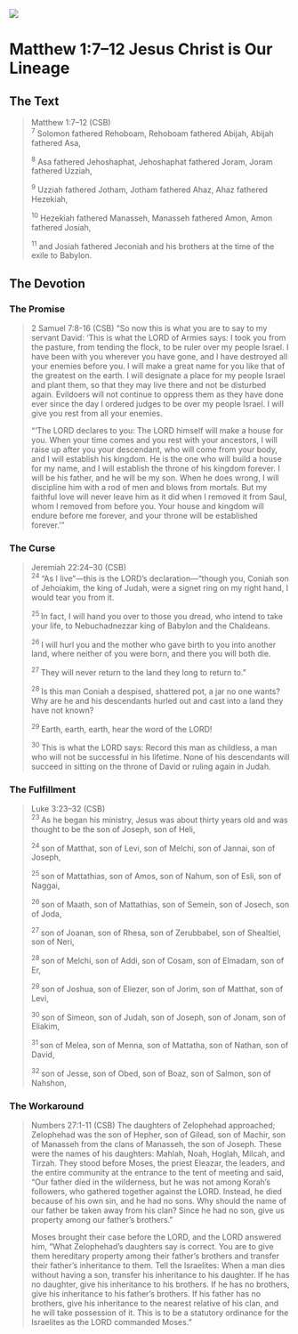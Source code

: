 <img class="intro-right" src="/images/art-matthew.jpg">

# Matthew 1:7–12 Jesus Christ is Our Lineage

## The Text

>Matthew 1:7–12 (CSB)  
><sup>7</sup> Solomon fathered Rehoboam, Rehoboam fathered Abijah, Abijah fathered Asa,
>
><sup>8</sup> Asa fathered Jehoshaphat, Jehoshaphat fathered Joram, Joram fathered Uzziah,
>
><sup>9</sup> Uzziah fathered Jotham, Jotham fathered Ahaz, Ahaz fathered Hezekiah,
>
><sup>10</sup> Hezekiah fathered Manasseh, Manasseh fathered Amon, Amon fathered Josiah,
>
><sup>11</sup> and Josiah fathered Jeconiah and his brothers at the time of the exile to Babylon.

## The Devotion

### The Promise

>2 Samuel 7:8-16 (CSB) “So now this is what you are to say to my servant David: ‘This is what the LORD of Armies says: I took you from the pasture, from tending the flock, to be ruler over my people Israel. I have been with you wherever you have gone, and I have destroyed all your enemies before you. I will make a great name for you like that of the greatest on the earth. I will designate a place for my people Israel and plant them, so that they may live there and not be disturbed again. Evildoers will not continue to oppress them as they have done ever since the day I ordered judges to be over my people Israel. I will give you rest from all your enemies.
>
>“‘The LORD declares to you: The LORD himself will make a house for you. When your time comes and you rest with your ancestors, I will raise up after you your descendant, who will come from your body, and I will establish his kingdom. He is the one who will build a house for my name, and I will establish the throne of his kingdom forever. I will be his father, and he will be my son. When he does wrong, I will discipline him with a rod of men and blows from mortals. But my faithful love will never leave him as it did when I removed it from Saul, whom I removed from before you. Your house and kingdom will endure before me forever, and your throne will be established forever.’”

### The Curse

>Jeremiah 22:24–30 (CSB)  
><sup> 24 </sup> “As I live”—this is the LORD’s declaration—“though you, Coniah son of Jehoiakim, the king of Judah, were a signet ring on my right hand, I would tear you from it.
>
><sup> 25 </sup> In fact, I will hand you over to those you dread, who intend to take your life, to Nebuchadnezzar king of Babylon and the Chaldeans.
>
><sup> 26 </sup> I will hurl you and the mother who gave birth to you into another land, where neither of you were born, and there you will both die.
>
><sup> 27 </sup> They will never return to the land they long to return to.”
>
><sup> 28 </sup> Is this man Coniah a despised, shattered pot, a jar no one wants? Why are he and his descendants hurled out and cast into a land they have not known?
>
><sup> 29 </sup> Earth, earth, earth, hear the word of the LORD!
>
><sup> 30 </sup> This is what the LORD says: Record this man as childless, a man who will not be successful in his lifetime. None of his descendants will succeed in sitting on the throne of David or ruling again in Judah.

### The Fulfillment

>Luke 3:23–32 (CSB)  
><sup> 23 </sup> As he began his ministry, Jesus was about thirty years old and was thought to be the son of Joseph, son of Heli,
>
><sup> 24 </sup> son of Matthat, son of Levi, son of Melchi, son of Jannai, son of Joseph,
>
><sup> 25 </sup> son of Mattathias, son of Amos, son of Nahum, son of Esli, son of Naggai,
>
><sup> 26 </sup> son of Maath, son of Mattathias, son of Semein, son of Josech, son of Joda,
>
><sup> 27 </sup> son of Joanan, son of Rhesa, son of Zerubbabel, son of Shealtiel, son of Neri,
>
><sup> 28 </sup> son of Melchi, son of Addi, son of Cosam, son of Elmadam, son of Er,
>
><sup> 29 </sup> son of Joshua, son of Eliezer, son of Jorim, son of Matthat, son of Levi,
>
><sup> 30 </sup> son of Simeon, son of Judah, son of Joseph, son of Jonam, son of Eliakim,
>
><sup> 31 </sup> son of Melea, son of Menna, son of Mattatha, son of Nathan, son of David,
>
><sup> 32 </sup> son of Jesse, son of Obed, son of Boaz, son of Salmon, son of Nahshon,

### The Workaround

>Numbers 27:1-11 (CSB) The daughters of Zelophehad approached; Zelophehad was the son of Hepher, son of Gilead, son of Machir, son of Manasseh from the clans of Manasseh, the son of Joseph. These were the names of his daughters: Mahlah, Noah, Hoglah, Milcah, and Tirzah. They stood before Moses, the priest Eleazar, the leaders, and the entire community at the entrance to the tent of meeting and said, “Our father died in the wilderness, but he was not among Korah’s followers, who gathered together against the LORD. Instead, he died because of his own sin, and he had no sons. Why should the name of our father be taken away from his clan? Since he had no son, give us property among our father’s brothers.”
>
>Moses brought their case before the LORD, and the LORD answered him, “What Zelophehad’s daughters say is correct. You are to give them hereditary property among their father’s brothers and transfer their father’s inheritance to them. Tell the Israelites: When a man dies without having a son, transfer his inheritance to his daughter. If he has no daughter, give his inheritance to his brothers. If he has no brothers, give his inheritance to his father’s brothers. If his father has no brothers, give his inheritance to the nearest relative of his clan, and he will take possession of it. This is to be a statutory ordinance for the Israelites as the LORD commanded Moses.”
